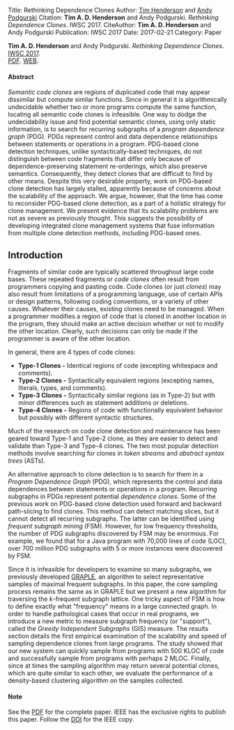 Title: Rethinking Dependence Clones
Author: <a href="http://hackthology.com">Tim Henderson</a> and <a href="http://engineering.case.edu/profiles/hap">Andy Podgurski</a>
Citation: <strong>Tim A. D. Henderson</strong> and Andy Podgurski. <i>Rethinking Dependence Clones</i>. IWSC 2017.
CiteAuthor: <strong>Tim A. D. Henderson</strong> and Andy Podgurski
Publication: IWSC 2017
Date: 2017-02-21
Category: Paper


**Tim A. D. Henderson** and Andy Podgurski.
*Rethinking Dependence Clones*.
[IWSC 2017](https://iwsc2017.github.io/).
<br/>
[PDF]({filename}/pdfs/iwsc-2017.pdf).
[WEB]({filename}/papers/2017-iwsc.md).

#### Abstract

*Semantic code clones* are regions of duplicated code that may appear dissimilar
but compute similar functions. Since in general it is algorithmically
undecidable whether two or more programs compute the same function, locating all
semantic code clones is infeasible. One way to dodge the undecidability issue
and find potential semantic clones, using only static information, is to search
for recurring subgraphs of a *program dependence graph* (PDG).  PDGs represent
control and data dependence relationships between statements or operations in a
program.  PDG-based clone detection techniques, unlike syntactically-based
techniques, do not distinguish between code fragments that differ only because
of dependence-preserving statement re-orderings, which also preserve semantics.
Consequently, they detect clones that are difficult to find by other means.
Despite this very desirable property, work on PDG-based clone detection has
largely stalled, apparently because of concerns about the scalability of the
approach.  We argue, however, that the time has come to reconsider PDG-based
clone detection, as a part of a holistic strategy for clone management.  We
present evidence that its scalability problems are not as severe as previously
thought.  This suggests the possibility of developing integrated clone
management systems that fuse information from multiple clone detection methods,
including PDG-based ones.


## Introduction

Fragments of similar code are typically scattered throughout large code bases.
These repeated fragments or *code clones* often result from programmers copying
and pasting code.  Code clones (or just *clones*) may also result from
limitations of a programming language, use of certain APIs or design patterns,
following coding conventions, or a variety of other causes.  Whatever their
causes, existing clones need to be managed. When a programmer modifies a region
of code that is cloned in another location in the program, they should make an
active decision whether or not to modify the other location.  Clearly, such
decisions can only be made if the programmer is aware of the other location.

In general, there are 4 types of code clones:

- **Type-1 Clones -** Identical regions of code (excepting whitespace and
  comments).
- **Type-2 Clones -** Syntactically equivalent regions (excepting names,
  literals, types, and comments).
- **Type-3 Clones -** Syntactically similar regions (as in Type-2) but with
  minor differences such as statement additions or deletions.
- **Type-4 Clones -** Regions of code with functionally equivalent behavior but
  possibly with different syntactic structures.

Much of the research on code clone detection and maintenance has been geared
toward Type-1 and Type-2 clone, as they are easier to detect and validate than
Type-3 and Type-4 clones.  The two most popular detection methods involve
searching for clones in *token streams* and *abstract syntax trees* (ASTs).

An alternative approach to clone detection is to search for them in a *Program
Dependence Graph* (PDG), which represents the control and data dependences
between statements or operations in a program.  Recurring subgraphs in PDGs
represent potential *dependence clones*.  Some of the previous work on PDG-based
clone detection used forward and backward path-slicing to find clones.  This
method can detect matching slices, but it cannot detect all recurring subgraphs.
The latter can be identified using *frequent subgraph mining* (FSM).  However,
for low frequency thresholds, the number of PDG subgraphs discovered by FSM may
be enormous.  For example, we found that for a Java program with 70,000 lines of
code (LOC), over 700 million PDG subgraphs with 5 or more instances were
discovered by FSM.

Since it is infeasible for developers to examine so many subgraphs, we
previously developed [GRAPLE]({filename}/papers/2016-swan.md), an algorithm to
select representative samples of maximal frequent subgraphs.  In this paper, the
core sampling process remains the same as in GRAPLE but we present a new
algorithm for traversing the *k*-frequent subgraph lattice.  One tricky aspect
of FSM is how to define exactly what "frequency" means in a large connected
graph. In order to handle pathological cases that occur in real programs, we
introduce a new metric to measure subgraph frequency (or "support"), called
the *Greedy Independent Subgraphs* (GIS) measure.  The results section details
the first empirical examination of the scalability and speed of sampling
dependence clones from large programs. The study showed that our new system can
quickly sample from programs with 500 KLOC of code and successfully sample from
programs with perhaps 2 MLOC. Finally, since at times the sampling algorithm may
return several potential clones, which are quite similar to each other, we
evaluate the performance of a density-based clustering algorithm on the samples
collected.

#### Note
See the [PDF]({filename}/pdfs/iwsc-2017.pdf) for the complete paper. IEEE has
the exclusive rights to publish this paper. Follow the [DOI](TBA) for the IEEE
copy.

